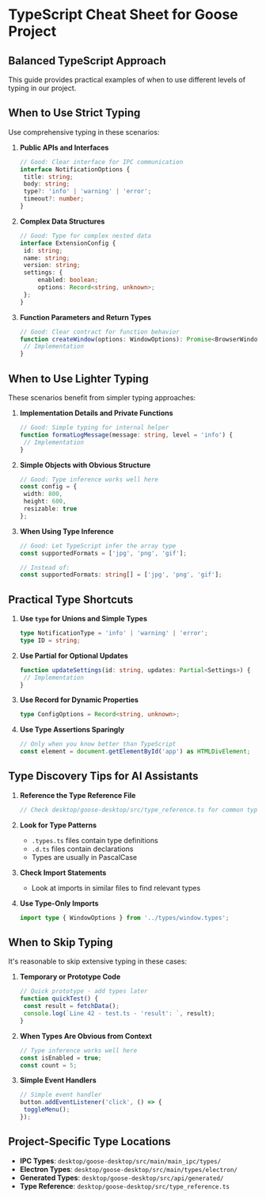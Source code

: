 # TypeScript Cheat Sheet for Goose Project

## Balanced TypeScript Approach

This guide provides practical examples of when to use different levels of typing in our project.

## When to Use Strict Typing

Use comprehensive typing in these scenarios:

1. **Public APIs and Interfaces**

   ```typescript
   // Good: Clear interface for IPC communication
   interface NotificationOptions {
   	title: string;
   	body: string;
   	type?: 'info' | 'warning' | 'error';
   	timeout?: number;
   }
   ```

2. **Complex Data Structures**

   ```typescript
   // Good: Type for complex nested data
   interface ExtensionConfig {
   	id: string;
   	name: string;
   	version: string;
   	settings: {
   		enabled: boolean;
   		options: Record<string, unknown>;
   	};
   }
   ```

3. **Function Parameters and Return Types**
   ```typescript
   // Good: Clear contract for function behavior
   function createWindow(options: WindowOptions): Promise<BrowserWindow> {
   	// Implementation
   }
   ```

## When to Use Lighter Typing

These scenarios benefit from simpler typing approaches:

1. **Implementation Details and Private Functions**

   ```typescript
   // Good: Simple typing for internal helper
   function formatLogMessage(message: string, level = 'info') {
   	// Implementation
   }
   ```

2. **Simple Objects with Obvious Structure**

   ```typescript
   // Good: Type inference works well here
   const config = {
   	width: 800,
   	height: 600,
   	resizable: true
   };
   ```

3. **When Using Type Inference**

   ```typescript
   // Good: Let TypeScript infer the array type
   const supportedFormats = ['jpg', 'png', 'gif'];

   // Instead of:
   const supportedFormats: string[] = ['jpg', 'png', 'gif'];
   ```

## Practical Type Shortcuts

1. **Use `type` for Unions and Simple Types**

   ```typescript
   type NotificationType = 'info' | 'warning' | 'error';
   type ID = string;
   ```

2. **Use Partial for Optional Updates**

   ```typescript
   function updateSettings(id: string, updates: Partial<Settings>) {
   	// Implementation
   }
   ```

3. **Use Record for Dynamic Properties**

   ```typescript
   type ConfigOptions = Record<string, unknown>;
   ```

4. **Use Type Assertions Sparingly**
   ```typescript
   // Only when you know better than TypeScript
   const element = document.getElementById('app') as HTMLDivElement;
   ```

## Type Discovery Tips for AI Assistants

1. **Reference the Type Reference File**

   ```typescript
   // Check desktop/goose-desktop/src/type_reference.ts for common types
   ```

2. **Look for Type Patterns**

   - `.types.ts` files contain type definitions
   - `.d.ts` files contain declarations
   - Types are usually in PascalCase

3. **Check Import Statements**

   - Look at imports in similar files to find relevant types

4. **Use Type-Only Imports**
   ```typescript
   import type { WindowOptions } from '../types/window.types';
   ```

## When to Skip Typing

It's reasonable to skip extensive typing in these cases:

1. **Temporary or Prototype Code**

   ```typescript
   // Quick prototype - add types later
   function quickTest() {
   	const result = fetchData();
   	console.log(`Line 42 - test.ts - 'result': `, result);
   }
   ```

2. **When Types Are Obvious from Context**

   ```typescript
   // Type inference works well here
   const isEnabled = true;
   const count = 5;
   ```

3. **Simple Event Handlers**
   ```typescript
   // Simple event handler
   button.addEventListener('click', () => {
   	toggleMenu();
   });
   ```

## Project-Specific Type Locations

- **IPC Types**: `desktop/goose-desktop/src/main/main_ipc/types/`
- **Electron Types**: `desktop/goose-desktop/src/main/types/electron/`
- **Generated Types**: `desktop/goose-desktop/src/api/generated/`
- **Type Reference**: `desktop/goose-desktop/src/type_reference.ts`

